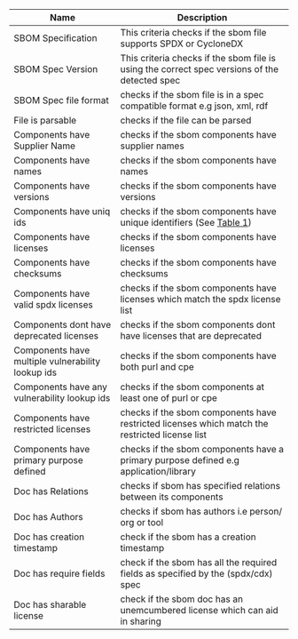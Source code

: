 <!--
 Copyright 2023 Interlynk.io
 
 Licensed under the Apache License, Version 2.0 (the "License");
 you may not use this file except in compliance with the License.
 You may obtain a copy of the License at
 
     http://www.apache.org/licenses/LICENSE-2.0
 
 Unless required by applicable law or agreed to in writing, software
 distributed under the License is distributed on an "AS IS" BASIS,
 WITHOUT WARRANTIES OR CONDITIONS OF ANY KIND, either express or implied.
 See the License for the specific language governing permissions and
 limitations under the License.
-->

Name        | Description                               | 
----------- | ----------------------------------------- | 
SBOM Specification | This criteria checks if the sbom file supports SPDX or CycloneDX | 
SBOM Spec Version | This criteria checks if the sbom file is using the correct spec versions of the detected spec | 
SBOM Spec file format | checks if the sbom file is in a spec compatible format e.g json, xml, rdf | 
File is parsable | checks if the file can be parsed | 
Components have Supplier Name | checks if the sbom components have supplier names | 
Components have names | checks if the sbom components have names |
Components have versions | checks if the sbom components have versions | 
Components have uniq ids | checks if the sbom components have unique identifiers (See [Table 1](https://www.ntia.gov/files/ntia/publications/sbom_formats_survey-version-2021.pdf)) | 
Components have licenses | checks if the sbom components have licenses |
Components have checksums | checks if the sbom components have checksums | 
Components have valid spdx licenses | checks if the sbom components have licenses which match the spdx license list |
Components dont have deprecated licenses| checks if the sbom components dont have licenses that are deprecated |
Components have multiple vulnerability lookup ids| checks if the sbom components have both purl and cpe | 
Components have any vulnerability lookup ids| checks if the sbom components at least one of purl or cpe | 
Components have restricted licenses | checks if the sbom components have restricted licenses which match the restricted license list |
Components have primary purpose defined | checks if the sbom components have a primary purpose defined e.g application/library|
Doc has Relations | checks if sbom has specified relations between its components | 
Doc has Authors | checks if sbom has authors i.e  person/ org or tool | 
Doc has creation timestamp | check if the sbom has a creation timestamp | 
Doc has require fields | check if the sbom has all the required fields as specified by the (spdx/cdx) spec | 
Doc has sharable license | check if the sbom doc has an unemcumbered license which can aid in sharing | 
